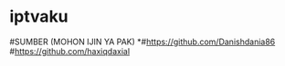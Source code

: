 # iptvaku
#SUMBER (MOHON IJIN YA PAK)
*#https://github.com/Danishdania86 
#https://github.com/haxiqdaxial
